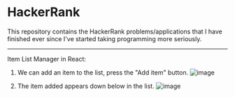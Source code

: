 # HackerRank
This repository contains the HackerRank problems/applications that I have finished ever since I've started taking programming more seriously.

----------------------------------------------------------------------------------------------------------------------------------------------
Item List Manager in React:

1. We can add an item to the list, press the "Add item" button.
![image](https://github.com/user-attachments/assets/792fd798-311b-4d63-8112-a5a0b0f94092)

2. The item added appears down below in the list.
![image](https://github.com/user-attachments/assets/25828c4b-9759-4b90-81ec-f0bdcd804d78)



